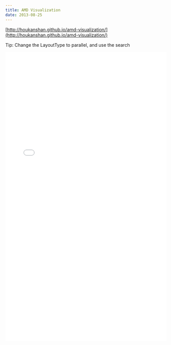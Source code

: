 ```yaml
---
title: AMD Visualization
date: 2013-08-25
---
```


[http://houkanshan.github.io/amd-visualization/](http://houkanshan.github.io/amd-visualization/)

Tip: Change the LayoutType to parallel, and use the search

<style>
  .github-iframe {
    width: 100%;
    border: none;
  }
</style>

<iframe class="github-iframe" height="900px"
  style="width:100%;border:none;"
  src="//houkanshan.com/amd-visualization/">
fuck the jekyll template, hehe...
</iframe>
